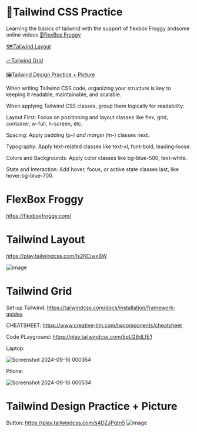 # 💨Tailwind CSS Practice
Learning the basics of tailwind with the support of flexbox Froggy andsome online videos
[🐸FlexBox Froggy](#FlexBox-Froggy)

[🗺️Tailwind Layout](Tailwind-Layout)

[📈Tailwind Grid](#Tailwind-Grid)

[🖼️Tailwind Design Practice + Picture](#Tailwind-Design-Practice-+-Picture)

When writing Tailwind CSS code, organizing your structure is key to keeping it readable, maintainable, and scalable.


When applying Tailwind CSS classes, group them logically for readability:

Layout First: Focus on positioning and layout classes like flex, grid, container, w-full, h-screen, etc.

Spacing: Apply padding (p-*) and margin (m-*) classes next.

Typography: Apply text-related classes like text-xl, font-bold, leading-loose.

Colors and Backgrounds: Apply color classes like bg-blue-500, text-white.

State and Interaction: Add hover, focus, or active state classes last, like hover:bg-blue-700.


# FlexBox Froggy

https://flexboxfroggy.com/


# Tailwind Layout

https://play.tailwindcss.com/ls2KCiwxBW


![image](https://github.com/user-attachments/assets/d5ca22a9-d69d-48d4-a01f-4a2617d3f62a)


# Tailwind Grid

Set-up Tailwind: https://tailwindcss.com/docs/installation/framework-guides

CHEATSHEET: https://www.creative-tim.com/twcomponents/cheatsheet

Code PLayground: https://play.tailwindcss.com/EpLQBdLfE1

Laptop:

![Screenshot 2024-09-16 000354](https://github.com/user-attachments/assets/9ffd94a2-592f-48ec-bca6-b443bd70682c)

Phone:

![Screenshot 2024-09-16 000534](https://github.com/user-attachments/assets/613c9432-5cac-4016-a4fa-fe6195e6d736)

# Tailwind Design Practice + Picture

Button:
https://play.tailwindcss.com/s4DZJPqtn5
![image](https://github.com/user-attachments/assets/7cc599d8-4b0c-4470-a626-494ceb04ab0d)


